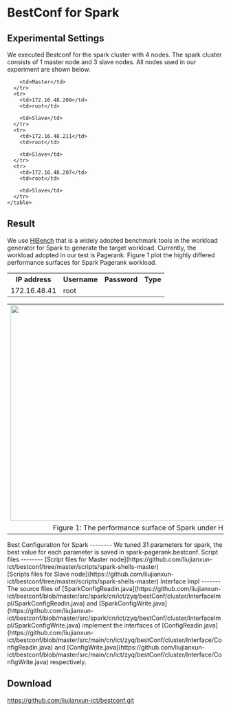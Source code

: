 BestConf for Spark
======================
Experimental Settings
-----------
We executed Bestconf for the spark cluster with 4 nodes. The spark cluster consists of 1 master node and 3 slave nodes. All nodes used in our experiment are shown below.
<div>
    <table border="0">
      <tr>
        <th>IP address</th>
        <th>Username</th>
        <th>Password</th>
        <th>Type</th>
      </tr>
      <tr>
        <td>172.16.48.41</td>
        <td>root</td>
      
        <td>Master</td>
      </tr>
      <tr>
        <td>172.16.48.209</td>
        <td>root</td>
     
        <td>Slave</td>
      </tr>
      <tr>
        <td>172.16.48.211</td>
        <td>root</td>
        
        <td>Slave</td>
      </tr>
      <tr>
        <td>172.16.48.207</td>
        <td>root</td>
        
        <td>Slave</td>
      </tr> 
    </table>
</div>

Result
-----------
We use [HiBench](https://github.com/intel-hadoop/HiBench) that is a widely adopted benchmark tools in the workload generator for Spark to generate the target workload. Currently, the workload adopted in our test is Pagerank. Figure 1 plot the highly differed performance surfaces for Spark Pagerank workload.
<table border="0" cellspacing="0" cellpadding="0" frame=void rows=none cols=none rules=none>
<tr border="0">
<td border="0">
<img src="https://github.com/liujianxun-ict/bestconf/blob/master/pics/spark-pagerank.jpg" width = "800" height = "500" align=center />
</td>
</tr>
<tr border="0">
<td border="0" align=center>
Figure 1: The performance surface of Spark under Hibench-Pagerank workload
</td>
</tr>
</table>
Best Configuration for Spark
--------
We tuned 31 parameters for spark, the best value for each parameter is saved in spark-pagerank.bestconf.
Script files
--------
[Script files for Master node](https://github.com/liujianxun-ict/bestconf/tree/master/scripts/spark-shells-master)<br>
[Scripts files for Slave node](https://github.com/liujianxun-ict/bestconf/tree/master/scripts/spark-shells-master)
Interface Impl
-------
The source files of [SparkConfigReadin.java](https://github.com/liujianxun-ict/bestconf/blob/master/src/spark/cn/ict/zyq/bestConf/cluster/InterfaceImpl/SparkConfigReadin.java) and [SparkConfigWrite.java](https://github.com/liujianxun-ict/bestconf/blob/master/src/spark/cn/ict/zyq/bestConf/cluster/InterfaceImpl/SparkConfigWrite.java) implement the interfaces of [ConfigReadin.java](https://github.com/liujianxun-ict/bestconf/blob/master/src/main/cn/ict/zyq/bestConf/cluster/Interface/ConfigReadin.java) and [ConfigWrite.java](https://github.com/liujianxun-ict/bestconf/blob/master/src/main/cn/ict/zyq/bestConf/cluster/Interface/ConfigWrite.java) respectively.  

Download 
-------

https://github.com/liujianxun-ict/bestconf.git

